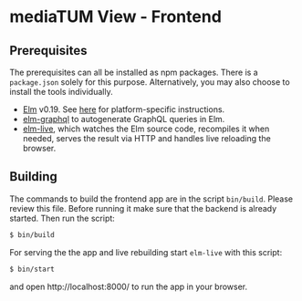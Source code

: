 
# mediaTUM View - Frontend

## Prerequisites

The prerequisites can all be installed as npm packages.
There is a `package.json` solely for this purpose.
Alternatively, you may also choose to install the tools individually.

- [Elm](http://elm-lang.org/) v0.19. See [here](https://guide.elm-lang.org/install.html) for platform-specific instructions.
- [elm-graphql](https://github.com/dillonkearns/elm-graphql) to autogenerate GraphQL queries in Elm.
- [elm-live](https://github.com/tomekwi/elm-live), which watches the Elm source code, recompiles it when needed, serves the result via HTTP and handles live reloading the browser.

## Building

The commands to build the frontend app are in the script `bin/build`. Please review this file. Before running it make sure that the backend is already started. Then run the script:

```sh
$ bin/build
```

For serving the the app and live rebuilding start `elm-live` with this script:

```sh
$ bin/start
```

and open http://localhost:8000/ to run the app in your browser.

